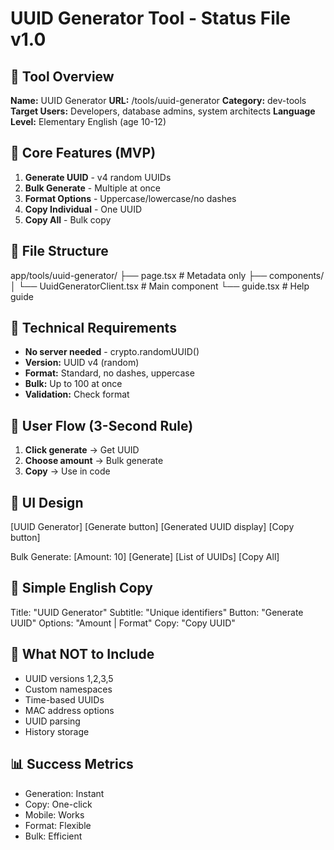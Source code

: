 # UUID Generator Tool - Status File v1.0

## 📌 Tool Overview

**Name:** UUID Generator
**URL:** /tools/uuid-generator
**Category:** dev-tools
**Target Users:** Developers, database admins, system architects
**Language Level:** Elementary English (age 10-12)

## 🎯 Core Features (MVP)

1. **Generate UUID** - v4 random UUIDs
2. **Bulk Generate** - Multiple at once
3. **Format Options** - Uppercase/lowercase/no dashes
4. **Copy Individual** - One UUID
5. **Copy All** - Bulk copy

## 📁 File Structure

app/tools/uuid-generator/
├── page.tsx # Metadata only
├── components/
│ └── UuidGeneratorClient.tsx # Main component
└── guide.tsx # Help guide

## 🔧 Technical Requirements

- **No server needed** - crypto.randomUUID()
- **Version:** UUID v4 (random)
- **Format:** Standard, no dashes, uppercase
- **Bulk:** Up to 100 at once
- **Validation:** Check format

## 💭 User Flow (3-Second Rule)

1. **Click generate** → Get UUID
2. **Choose amount** → Bulk generate
3. **Copy** → Use in code

## 🎨 UI Design

[UUID Generator]
[Generate button]
[Generated UUID display]
[Copy button]

Bulk Generate:
[Amount: 10] [Generate]
[List of UUIDs]
[Copy All]

## 📝 Simple English Copy

Title: "UUID Generator"
Subtitle: "Unique identifiers"
Button: "Generate UUID"
Options: "Amount | Format"
Copy: "Copy UUID"

## 🚫 What NOT to Include

- UUID versions 1,2,3,5
- Custom namespaces
- Time-based UUIDs
- MAC address options
- UUID parsing
- History storage

## 📊 Success Metrics

- Generation: Instant
- Copy: One-click
- Mobile: Works
- Format: Flexible
- Bulk: Efficient
